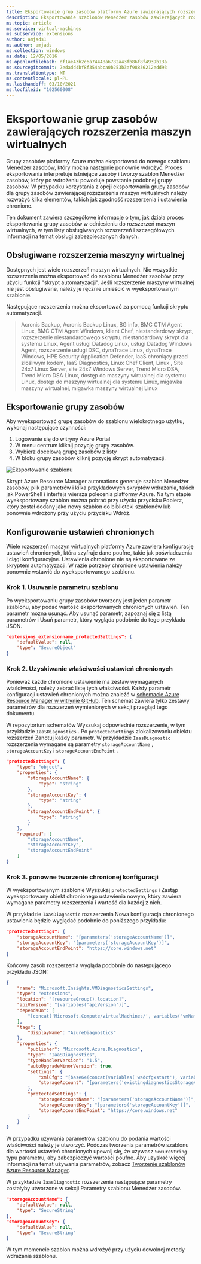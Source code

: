 ```yaml
---
title: Eksportowanie grup zasobów platformy Azure zawierających rozszerzenia maszyn wirtualnych
description: Eksportowanie szablonów Menedżer zasobów zawierających rozszerzenia maszyn wirtualnych.
ms.topic: article
ms.service: virtual-machines
ms.subservice: extensions
author: amjads1
ms.author: amjads
ms.collection: windows
ms.date: 12/05/2016
ms.openlocfilehash: df1ae43b2c6a74448a6782a43fb86f8f4939b13a
ms.sourcegitcommit: 7edadd4bf8f354abca0b253b3af98836212edd93
ms.translationtype: MT
ms.contentlocale: pl-PL
ms.lasthandoff: 03/10/2021
ms.locfileid: "102560008"
---
```

# <a name="exporting-resource-groups-that-contain-vm-extensions"></a>Eksportowanie grup zasobów zawierających rozszerzenia maszyn wirtualnych

Grupy zasobów platformy Azure można eksportować do nowego szablonu Menedżer zasobów, który można następnie ponownie wdrożyć. Proces eksportowania interpretuje istniejące zasoby i tworzy szablon Menedżer zasobów, który po wdrożeniu powoduje powstanie podobnej grupy zasobów. W przypadku korzystania z opcji eksportowania grupy zasobów dla grupy zasobów zawierającej rozszerzenia maszyn wirtualnych należy rozważyć kilka elementów, takich jak zgodność rozszerzenia i ustawienia chronione.

Ten dokument zawiera szczegółowe informacje o tym, jak działa proces eksportowania grupy zasobów w odniesieniu do rozszerzeń maszyn wirtualnych, w tym listy obsługiwanych rozszerzeń i szczegółowych informacji na temat obsługi zabezpieczonych danych.

## <a name="supported-virtual-machine-extensions"></a>Obsługiwane rozszerzenia maszyny wirtualnej

Dostępnych jest wiele rozszerzeń maszyn wirtualnych. Nie wszystkie rozszerzenia można eksportować do szablonu Menedżer zasobów przy użyciu funkcji "skrypt automatyzacji". Jeśli rozszerzenie maszyny wirtualnej nie jest obsługiwane, należy je ręcznie umieścić w wyeksportowanym szablonie.

Następujące rozszerzenia można eksportować za pomocą funkcji skryptu automatyzacji.

> Acronis Backup, Acronis Backup Linux, BG info, BMC CTM Agent Linux, BMC CTM Agent Windows, klient Chef, niestandardowy skrypt, rozszerzenie niestandardowego skryptu, niestandardowy skrypt dla systemu Linux, Agent usługi Datadog Linux, usługi Datadog Windows Agent, rozszerzenie usługi DSC, dynaTrace Linux, dynaTrace Windows, HPE Security Application Defender, IaaS chroniący przed złośliwym kodem, IaaS Diagnostics, Linux Chef Client, Linux , Site 24x7 Linux Server, site 24x7 Windows Server, Trend Micro DSA, Trend Micro DSA Linux, dostęp do maszyny wirtualnej dla systemu Linux, dostęp do maszyny wirtualnej dla systemu Linux, migawka maszyny wirtualnej, migawka maszyny wirtualnej Linux

## <a name="export-the-resource-group"></a>Eksportowanie grupy zasobów

Aby wyeksportować grupę zasobów do szablonu wielokrotnego użytku, wykonaj następujące czynności:

1. Logowanie się do witryny Azure Portal
2. W menu centrum kliknij pozycję grupy zasobów.
3. Wybierz docelową grupę zasobów z listy
4. W bloku grupy zasobów kliknij pozycję skrypt automatyzacji.

![Eksportowanie szablonu](./media/export-templates/template-export.png)

Skrypt Azure Resource Manager automations generuje szablon Menedżer zasobów, plik parametrów i kilka przykładowych skryptów wdrażania, takich jak PowerShell i interfejs wiersza polecenia platformy Azure. Na tym etapie wyeksportowany szablon można pobrać przy użyciu przycisku Pobierz, który został dodany jako nowy szablon do biblioteki szablonów lub ponownie wdrożony przy użyciu przycisku Wdróż.

## <a name="configure-protected-settings"></a>Konfigurowanie ustawień chronionych

Wiele rozszerzeń maszyn wirtualnych platformy Azure zawiera konfigurację ustawień chronionych, która szyfruje dane poufne, takie jak poświadczenia i ciągi konfiguracyjne. Ustawienia chronione nie są eksportowane ze skryptem automatyzacji. W razie potrzeby chronione ustawienia należy ponownie wstawić do wyeksportowanego szablonu.

### <a name="step-1---remove-template-parameter"></a>Krok 1. Usuwanie parametru szablonu

Po wyeksportowaniu grupy zasobów tworzony jest jeden parametr szablonu, aby podać wartość eksportowanych chronionych ustawień. Ten parametr można usunąć. Aby usunąć parametr, zapoznaj się z listą parametrów i Usuń parametr, który wygląda podobnie do tego przykładu JSON.

```json
"extensions_extensionname_protectedSettings": {
    "defaultValue": null,
    "type": "SecureObject"
}
```

### <a name="step-2---get-protected-settings-properties"></a>Krok 2. Uzyskiwanie właściwości ustawień chronionych

Ponieważ każde chronione ustawienie ma zestaw wymaganych właściwości, należy zebrać listę tych właściwości. Każdy parametr konfiguracji ustawień chronionych można znaleźć w [schemacie Azure Resource Manager w witrynie GitHub](https://raw.githubusercontent.com/Azure/azure-resource-manager-schemas/master/schemas/2015-08-01/Microsoft.Compute.json). Ten schemat zawiera tylko zestawy parametrów dla rozszerzeń wymienionych w sekcji przegląd tego dokumentu. 

W repozytorium schematów Wyszukaj odpowiednie rozszerzenie, w tym przykładzie `IaaSDiagnostics` . Po `protectedSettings` zlokalizowaniu obiektu rozszerzeń Zanotuj każdy parametr. W przykładzie `IaasDiagnostic` rozszerzenia wymagane są parametry `storageAccountName` , `storageAccountKey` i `storageAccountEndPoint` .

```json
"protectedSettings": {
    "type": "object",
    "properties": {
        "storageAccountName": {
            "type": "string"
        },
        "storageAccountKey": {
            "type": "string"
        },
        "storageAccountEndPoint": {
            "type": "string"
        }
    },
    "required": [
        "storageAccountName",
        "storageAccountKey",
        "storageAccountEndPoint"
    ]
}
```

### <a name="step-3---re-create-the-protected-configuration"></a>Krok 3. ponowne tworzenie chronionej konfiguracji

W wyeksportowanym szablonie Wyszukaj `protectedSettings` i Zastąp wyeksportowany obiekt chronionego ustawienia nowym, który zawiera wymagane parametry rozszerzenia i wartość dla każdej z nich.

W przykładzie `IaasDiagnostic` rozszerzenia Nowa konfiguracja chronionego ustawienia będzie wyglądać podobnie do poniższego przykładu:

```json
"protectedSettings": {
    "storageAccountName": "[parameters('storageAccountName')]",
    "storageAccountKey": "[parameters('storageAccountKey')]",
    "storageAccountEndPoint": "https://core.windows.net"
}
```

Końcowy zasób rozszerzenia wygląda podobnie do następującego przykładu JSON:

```json
{
    "name": "Microsoft.Insights.VMDiagnosticsSettings",
    "type": "extensions",
    "location": "[resourceGroup().location]",
    "apiVersion": "[variables('apiVersion')]",
    "dependsOn": [
        "[concat('Microsoft.Compute/virtualMachines/', variables('vmName'))]"
    ],
    "tags": {
        "displayName": "AzureDiagnostics"
    },
    "properties": {
        "publisher": "Microsoft.Azure.Diagnostics",
        "type": "IaaSDiagnostics",
        "typeHandlerVersion": "1.5",
        "autoUpgradeMinorVersion": true,
        "settings": {
            "xmlCfg": "[base64(concat(variables('wadcfgxstart'), variables('wadmetricsresourceid'), variables('vmName'), variables('wadcfgxend')))]",
            "storageAccount": "[parameters('existingdiagnosticsStorageAccountName')]"
        },
        "protectedSettings": {
            "storageAccountName": "[parameters('storageAccountName')]",
            "storageAccountKey": "[parameters('storageAccountKey')]",
            "storageAccountEndPoint": "https://core.windows.net"
        }
    }
}
```

W przypadku używania parametrów szablonu do podania wartości właściwości należy je utworzyć. Podczas tworzenia parametrów szablonu dla wartości ustawień chronionych upewnij się, że używasz `SecureString` typu parametru, aby zabezpieczyć wartości poufne. Aby uzyskać więcej informacji na temat używania parametrów, zobacz [Tworzenie szablonów Azure Resource Manager](../../azure-resource-manager/templates/template-syntax.md).

W przykładzie `IaasDiagnostic` rozszerzenia następujące parametry zostałyby utworzone w sekcji Parametry szablonu Menedżer zasobów.

```json
"storageAccountName": {
    "defaultValue": null,
    "type": "SecureString"
},
"storageAccountKey": {
    "defaultValue": null,
    "type": "SecureString"
}
```

W tym momencie szablon można wdrożyć przy użyciu dowolnej metody wdrażania szablonu.
